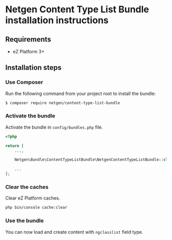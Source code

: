 Netgen Content Type List Bundle installation instructions
=========================================================

Requirements
------------

* eZ Platform 3+

Installation steps
------------------

### Use Composer

Run the following command from your project root to install the bundle:

```bash
$ composer require netgen/content-type-list-bundle
```

### Activate the bundle

Activate the bundle in `config/bundles.php` file.

```php
<?php

return [
    ...,

    Netgen\Bundle\ContentTypeListBundle\NetgenContentTypeListBundle::class => ['all' => true],

    ...
];
```

### Clear the caches

Clear eZ Platform caches.

```bash
php bin/console cache:clear
```

### Use the bundle

You can now load and create content with `ngclasslist` field type.

